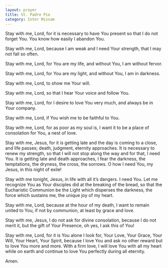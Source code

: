 ```yaml
---
layout: prayer
title: St. Padre Pio
category: Inter Missam
---
```

Stay with me, Lord, for it is necessary to have You present so that I do not forget You. You know how easily I abandon You.

Stay with me, Lord, because I am weak and I need Your strength, that I may not fall so often.

Stay with me, Lord, for You are my life, and without You, I am without fervor.

Stay with me, Lord, for You are my light, and without You, I am in darkness.

Stay with me, Lord, to show me Your will.

Stay with me, Lord, so that I hear Your voice and follow You.

Stay with me, Lord, for I desire to love You very much, and always be in Your company.

Stay with me, Lord, if You wish me to be faithful to You.

Stay with me, Lord, for as poor as my soul is, I want it to be a place of consolation for You, a nest of love.

Stay with me, Jesus, for it is getting late and the day is coming to a close, and life passes; death, judgment, eternity approaches. It is necessary to renew my strength, so that I will not stop along the way and for that, I need You. It is getting late and death approaches, I fear the darkness, the temptations, the dryness, the cross, the sorrows. O how I need You, my Jesus, in this night of exile!

Stay with me tonight, Jesus, in life with all it’s dangers. I need You. Let me recognize You as Your disciples did at the breaking of the bread, so that the Eucharistic Communion be the Light which disperses the darkness, the force which sustains me, the unique joy of my heart.

Stay with me, Lord, because at the hour of my death, I want to remain united to You, if not by communion, at least by grace and love.

Stay with me, Jesus, I do not ask for divine consolation, because I do not merit it, but the gift of Your Presence, oh yes, I ask this of You!

Stay with me, Lord, for it is You alone I look for, Your Love, Your Grace, Your Will, Your Heart, Your Spirit, because I love You and ask no other reward but to love You more and more. With a firm love, I will love You with all my heart while on earth and continue to love You perfectly during all eternity.

Amen. 
